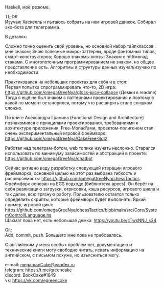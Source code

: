 Haskell, моё резюме. 

TL;DR \
Изучаю Хаскелль и пытаюсь собрать на нем игровой движок. Собирал эхо-бота для телеграмма. 

В деталях: 

Сложно точно оценить свой уровень, но основной набор тайпклассов мне знаком; Знаю полезные микро-паттерны, вроде фантомных типов, смарт-конструкторов; Хорошо знакомы линзы; Знаком с mtl/монад стаками. С многопоточным программированием не знаком, но общее представление есть. Алгоритмы и структуры данных изучал/изучаю по необходимости. 

Практиковался на небольших проектах для себя и в стол: \
Первая попытка спрограммировать что-то, 2D игра: https://github.com/omegaGreeNya/gloss-juicy-collapse (Демки в readme) \
Тогда я ещё не был знаком с паттернами проектирования и поэтому в какой-то момент остановился, потому что расширять стало слишком сложно.


По книге Александра Гранина (Functional Design and Architecture) познакомился с принципами проектирования, требованиями к архитектуре приложения, Free-Monad'ами, проектом-полигоном стал очень экспериментальный игровой фреймворк: https://github.com/omegaGreeNya/CakeFree-Sdl2

Работал над телеграм-ботом, web топики изучать несложно. Старался использовать по минимуму зависимостей и абстракций в проекте: https://github.com/omegaGreeNya/chatbot

Сейчас активно веду разработку следующей итерации игрового фреймворка, основной целью на этот раз выбрана гибкость и расширяемость: https://github.com/omegaGreeNya/chessTactics
Фреймфорк основан на ECS подходе (библиотека apecs). Он берёт на себя реализацию загрузки, отрисовки, кэша ресурсов, игрового цикла и так далее, всю грязную работу. Пользователю остается только определить скрипты, которые фреймворк будет выполнять. Яркий пример, игровой цикл: https://github.com/omegaGreeNya/chessTactics/blob/main/src/Core/SystemControl/Language.hs \
Шахмат пока нет, есть небольшая демка: https://youtu.be/cTwxNNJ_s34

Git:\
Add, commit, push. Большего мне пока не требовалось.

С английским у меня особых проблем нет, документацию и технические книги могу свободно читать, искать информацию на английском, с письмом похуже, но изъясниться могу.

e-mail: megamanCake@yandex.ru \
telegram: https://t.me/greencake \
discord: BookCake#1649 \
vk: https://vk.com/egreencake
